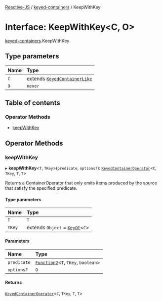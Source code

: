 [Reactive-JS](../README.md) / [keyed-containers](../modules/keyed_containers.md) / KeepWithKey

# Interface: KeepWithKey<C, O\>

[keyed-containers](../modules/keyed_containers.md).KeepWithKey

## Type parameters

| Name | Type |
| :------ | :------ |
| `C` | extends [`KeyedContainerLike`](keyed_containers.KeyedContainerLike.md) |
| `O` | `never` |

## Table of contents

### Operator Methods

- [keepWithKey](keyed_containers.KeepWithKey.md#keepwithkey)

## Operator Methods

### keepWithKey

▸ **keepWithKey**<`T`, `TKey`\>(`predicate`, `options?`): [`KeyedContainerOperator`](../modules/keyed_containers.md#keyedcontaineroperator)<`C`, `TKey`, `T`, `T`\>

Returns a ContainerOperator that only emits items produced by the
source that satisfy the specified predicate.

#### Type parameters

| Name | Type |
| :------ | :------ |
| `T` | `T` |
| `TKey` | extends `Object` = [`KeyOf`](../modules/keyed_containers.md#keyof)<`C`\> |

#### Parameters

| Name | Type |
| :------ | :------ |
| `predicate` | [`Function2`](../modules/functions.md#function2)<`T`, `TKey`, `boolean`\> |
| `options?` | `O` |

#### Returns

[`KeyedContainerOperator`](../modules/keyed_containers.md#keyedcontaineroperator)<`C`, `TKey`, `T`, `T`\>
